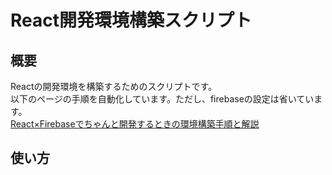 # React開発環境構築スクリプト
## 概要
Reactの開発環境を構築するためのスクリプトです。  
以下のページの手順を自動化しています。ただし、firebaseの設定は省いています。  
[React×Firebaseでちゃんと開発するときの環境構築手順と解説](https://zenn.dev/tentel/articles/488dd8765fb059)

## 使い方


